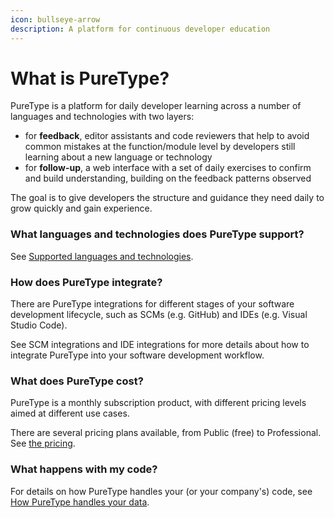 ```yaml
---
icon: bullseye-arrow
description: A platform for continuous developer education
---
```


# What is PureType?

PureType is a platform for daily developer learning across a number of languages and technologies with two layers:

* for **feedback**, editor assistants and code reviewers that help to avoid common mistakes at the function/module level by developers still learning about a new language or technology
* for **follow-up**, a web interface with a set of daily exercises to confirm and build understanding, building on the feedback patterns observed

The goal is to give developers the structure and guidance they need daily to grow quickly and gain experience.

### What languages and technologies does PureType support?

See [Supported languages and technologies](overview/supported-languages-and-technologies/).

### How does PureType integrate?

There are PureType integrations for different stages of your software development lifecycle, such as SCMs (e.g. GitHub) and IDEs (e.g. Visual Studio Code).

See SCM integrations and IDE integrations for more details about how to integrate PureType into your software development workflow.

### What does PureType cost?

PureType is a monthly subscription product, with different pricing levels aimed at different use cases.

There are several pricing plans available, from Public (free) to Professional. See [the pricing](https://puretype.ai/#pricing).

### What happens with my code?

For details on how PureType handles your (or your company's) code, see [How PureType handles your data](how-puretype-handles-your-data.md).
